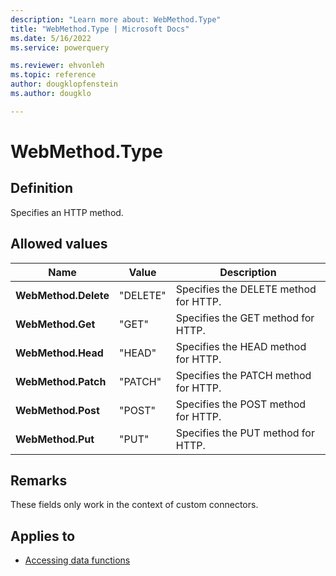 ```yaml
---
description: "Learn more about: WebMethod.Type"
title: "WebMethod.Type | Microsoft Docs"
ms.date: 5/16/2022
ms.service: powerquery

ms.reviewer: ehvonleh
ms.topic: reference
author: dougklopfenstein
ms.author: dougklo

---
```

# WebMethod.Type

## Definition

Specifies an HTTP method.

## Allowed values

|Name|Value|Description|  
|------------|---|---------------|  
|**WebMethod.Delete**|"DELETE"|Specifies the DELETE method for HTTP.|
|**WebMethod.Get**|"GET"|Specifies the GET method for HTTP.|
|**WebMethod.Head**|"HEAD"|Specifies the HEAD method for HTTP.|
|**WebMethod.Patch**|"PATCH"|Specifies the PATCH method for HTTP.|
|**WebMethod.Post**|"POST"|Specifies the POST method for HTTP.|
|**WebMethod.Put**|"PUT"|Specifies the PUT method for HTTP.|

## Remarks

These fields only work in the context of custom connectors.

## Applies to

* [Accessing data functions](accessing-data-functions.md)
